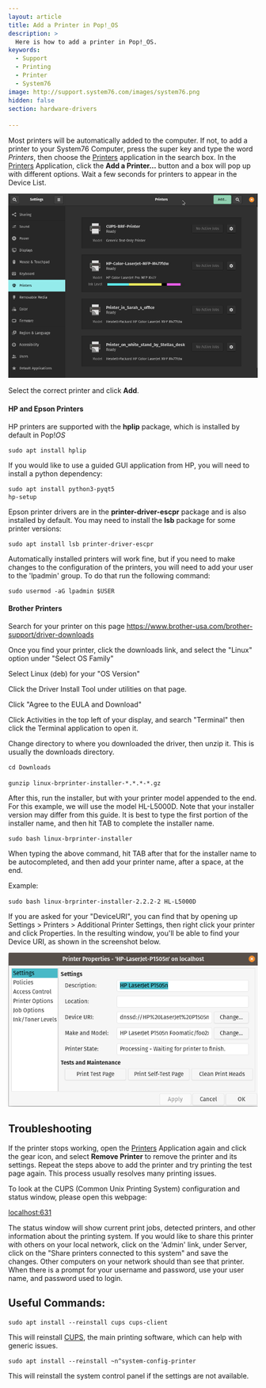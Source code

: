 ```yaml
---
layout: article
title: Add a Printer in Pop!_OS
description: >
  Here is how to add a printer in Pop!_OS.
keywords:
  - Support
  - Printing
  - Printer
  - System76
image: http://support.system76.com/images/system76.png
hidden: false
section: hardware-drivers

---
```


Most printers will be automatically added to the computer.  If not, to add a printer to your System76 Computer, press the super key and type the word *Printers*, then choose the <u>Printers</u> application in the search box. In the <u>Printers</u> Application, click the **Add a Printer...** button and a box will pop up with different options. Wait a few seconds for printers to appear in the Device List.

![Add Printer](/images/add-a-printer-pop/printer-settings.png)

Select the correct printer and click **Add**.

#### HP and Epson Printers

HP printers are supported with the **hplip** package, which is installed by default in Pop!_OS_

```
sudo apt install hplip
```
If you would like to use a guided GUI application from HP, you will need to install a python dependency:

```
sudo apt install python3-pyqt5
hp-setup
```

Epson printer drivers are in the **printer-driver-escpr** package and is also installed by default. You may need to install the **lsb** package for some printer versions:

```
sudo apt install lsb printer-driver-escpr
```
Automatically installed printers will work fine, but if you need to make changes to the configuration of the printers, you will need to add your user to the 'lpadmin' group. To do that run the following command:

```
sudo usermod -aG lpadmin $USER
```

#### Brother Printers

Search for your printer on this page https://www.brother-usa.com/brother-support/driver-downloads

Once you find your printer, click the downloads link, and select the "Linux" option under "Select OS Family"

Select Linux (deb) for your "OS Version"

Click the Driver Install Tool under utilities on that page.

Click "Agree to the EULA and Download"

Click Activities in the top left of your display, and search "Terminal" then click the Terminal application to open it.

Change directory to where you downloaded the driver, then unzip it. This is usually the downloads directory.

```
cd Downloads

gunzip linux-brprinter-installer-*.*.*-*.gz
```

After this, run the installer, but with your printer model appended to the end. For this example, we will use the model HL-L5000D.
Note that your installer version may differ from this guide. It is best to type the first portion of the installer name, and then hit TAB to complete the installer name.
```
sudo bash linux-brprinter-installer
```
When typing the above command, hit TAB after that for the installer name to be autocompleted, and then add your printer name, after a space, at the end.

Example:

`sudo bash linux-brprinter-installer-2.2.2-2 HL-L5000D`

If you are asked for your "DeviceURI", you can find that by opening up Settings > Printers > Additional Printer Settings, then right click your printer and click Properties. In the resulting window, you'll be able to find your Device URI, as shown in the screenshot below.

![Printer Properties](/images/add-a-printer-pop/printerprops.png)

## Troubleshooting

If the printer stops working, open the <u>Printers</u> Application again and click the gear icon, and select **Remove Printer** to remove the printer and its settings. Repeat the steps above to add the printer and try printing the test page again. This process usually resolves many printing issues.

To look at the CUPS (Common Unix Printing System) configuration and status window, please open this webpage:

[localhost:631](http://localhost:631)

The status window will show current print jobs, detected printers, and other information about the printing system. If you would like to share this printer with others on your local network, click on the 'Admin' link, under Server, click on the "Share printers connected to this system" and save the changes. Other computers on your network should than see that printer. When there is a prompt for your username and password, use your user name, and password used to login.

## Useful Commands:

```
sudo apt install --reinstall cups cups-client
```

This will reinstall <u>CUPS</u>, the main printing software, which can help with generic issues.

```
sudo apt install --reinstall ~n^system-config-printer
```

This will reinstall the system control panel if the settings are not available.
